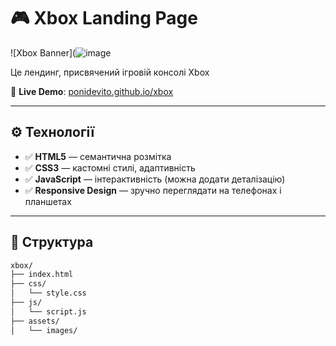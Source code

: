 # 🎮 Xbox Landing Page

![Xbox Banner](![image](https://github.com/user-attachments/assets/82564ba5-f199-4a4c-ba4a-6bf697f4d3ea) <!-- необов'язково: можна вставити свій скріншот -->

Це лендинг, присвячений ігровій консолі Xbox

🔗 **Live Demo**: [ponidevito.github.io/xbox](https://ponidevito.github.io/xbox/)

---

## ⚙️ Технології

- ✅ **HTML5** — семантична розмітка
- ✅ **CSS3** — кастомні стилі, адаптивність
- ✅ **JavaScript** — інтерактивність (можна додати деталізацію)
- ✅ **Responsive Design** — зручно переглядати на телефонах і планшетах

---

## 📁 Структура

```bash
xbox/
├── index.html
├── css/
│   └── style.css
├── js/
│   └── script.js
├── assets/
│   └── images/
